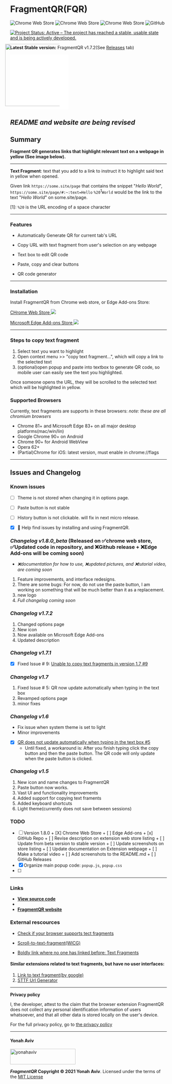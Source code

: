 
<h1> FragmentQR(FQR)</h1>

![Chrome Web Store](https://img.shields.io/chrome-web-store/users/cabodnfakameckfbbgkciiifempglloj)
![Chrome Web Store](https://img.shields.io/chrome-web-store/v/cabodnfakameckfbbgkciiifempglloj)
![Chrome Web Store](https://img.shields.io/chrome-web-store/stars/cabodnfakameckfbbgkciiifempglloj)
![GitHub](https://img.shields.io/github/license/y330/FragmentQR)

[![Project Status: Active – The project has reached a stable, usable state and is being actively developed.](https://www.repostatus.org/badges/latest/active.svg)](https://www.repostatus.org/#active)

__Latest Stable version:__ FragmentQR v1.7.2(See [Releases](../../releases) tab)

<button style="color: blue; background: white 0%;border-radius: 1px; border: 0px">
<a href="https://bit.ly/GetFragmentedQR" class="btn" title="Get it on the Chrome Web Store"><img src="../../ .png" width="200px"style="margin: -35px 10px 10px -35px; vertical-align: bottom" ></a>
</button>

## *README and website are being revised*



## Summary

**Fragment QR generates links that highlight relevant text on a webpage in yellow (See image below).**

____
 **Text Fragment**: text that you add to a link to instruct it to highlight said text in yellow when opened.
 
Given link 
`https://some.site/page`
that contains the snippet "_Hello World_", `https://some.site/page/#:~:text=Hello` `%20`<sup>1</sup>`World`  would be the link to the text "_Hello World_" on some.site/page.

[1]: `%20` is the URL encoding of a space character

----

### Features

+ Automatically Generate QR for current tab's URL
+ Copy URL with text fragment from user's selection on any webpage

+ Text box to edit QR code
+ Paste, copy and clear buttons
+ QR code generator

____
### Installation

Install FragmentQR from Chrome web store, or Edge Add-ons Store:

[CHrome Web Store ![](https://static.wikia.nocookie.net/logopedia/images/c/c5/Google_Chrome_Web_Store_icon_2015.svg/revision/latest/top-crop/width/25/height/25?cb=20190930194931)](https://chrome.google.com/webstore/detail/fragmentqr/cabodnfakameckfbbgkciiifempglloj/) 

[Microsoft Edge Add-ons Store ![](https://avatars0.githubusercontent.com/u/11354582?s=25&v=4)](https://microsoftedge.microsoft.com/addons/detail/fragmentqr/jbghofoedadhaaepolpeoepofdbckfni)



____
### Steps to copy text fragment
1. Select text you want to highlight
2. Open context menu >> "copy text fragment...", which will copy a link to the selected text
3. (optional)open popup and paste into textbox to generate QR code, so mobile user can easily see the text you highlighted.

Once someone opens the URL, they will be scrolled to the selected text which will be highlighted in yellow.

### Supported Browsers

Currently, text fragments are supports in these browsers:
*note: these are all chromium browsers*
 - Chrome 81+ and Microsoft Edge 83+ on all major desktop platforms(mac/win/lin)
 - Google Chrome 90+ on Android
 - Chrome 90+ for Android WebView
 - Opera 62+
 - (Partial)Chrome for iOS: latest version, must enable in chrome://flags


____


## Issues and Changelog

### Known issues 
 - [ ] Theme is not stored when changing it in options page.
 - [ ] Paste button is not stable
 - [ ] History button is not clickable. will fix in next micro release.
 - [X] 🔎 Help find issues by installing and using FragmentQR. 


### _Changelog v1.8.0_beta_ (Released on ✅chrome web store, ✅Updated code in repository, and ❌Github release + ❌Edge Add-ons will be coming soon)

 -  _❌documentation for how to use, ❌updated pictures, and ❌tutorial video, are coming soon_
1. Feature improvements, and interface redesigns.
2. There are some bugs: For now, do not use the paste button, I am working on something that will be much better than it as a replacement.
3. new logo
4. _Full changelog coming soon_



### _Changelog v1.7.2_

1. Changed options page
2. New icon
3. Now available on Microsoft Edge Add-ons
4. Updated description


### _Changelog v1.7.1_

   - [X] Fixed Issue # 9: [Unable to copy text fragments in version 1.7 #9](https://github.com/y330/FragmentQR/issues/9)


### _Changelog v1.7_

1. Fixed Issue # 5: QR now update automatically when typing in the text box
2. Revamped options page
3. minor fixes


### _Changelog v1.6_

   - Fix issue when system theme is set to light</li>
   - Minor improvements

   - [X] [QR does not update automatically when typing in the text box #5](https://github.com/y330/FragmentQR/issues/5#issue-720348982)
      - Until fixed, a workaround is: After you finish typing click the copy button and then the paste button. The QR code will only update when the paste button is clicked.


### _Changelog v1.5_

 <ol>
  <li>New icon and name changes to FragmentQR</li>
  <li>Paste button now works.</li>
  <li>Vast UI and functionality improvements</li>
  <li>Added support for copying text framents</li>
  <li>Added keyboard shortcuts</li>
  <li>Light theme(currently does not save between sessions)</li>
 </ol>


### TODO

 - [ ] Version 1.8.0
       + [X] Chrome Web Store
       + [ ] Edge Add-ons
       + [x] GitHub Repo
       + [ ] Revise description on extension web store listing 
       + [ ] Update from beta version to stable version
       + [ ] Update screenshots on store listing
       + [ ] Update documentation on Extension webpage
       + [ ] Make a tutorial video
       + [ ] Add screenshots to the README.md
       + [ ] GitHub Releases
 - [X] Organize main popup code: `popup.js`, `popup.css`
 - [ ] 
----

### Links

- [**View source code**](https://github.com/y330/FragmentQR/tree/master/FragmentQR)
- 
- [**FragmentQR website**](https://y330.github.io/FragmentQR)


### External rescources
- [Check if your browser supports tect fragments](https://caniuse.com/url-scroll-to-text-fragment)

- [Scroll-to-text-fragment(WICG)](https://wicg.github.io/scroll-to-text-fragment/)

- [Boldly link where no one has linked before: Text Fragments](https://web.dev/text-fragments/#:~:text=Boldly%20link%20where%20no%20one%20has%20linked%20before:%20Text%20Fragments)

#### Similar extensions related to text fragments, but have no user interfaces:

 1. [Link to text fragment(by google)](https://chrome.google.com/webstore/detail/link-to-text-fragment/pbcodcjpfjdpcineamnnmbkkmkdpajjg)
 2. [STTF Url Generator](https://chrome.google.com/webstore/detail/sttf-url-generator/mlihnffnlcfgjkkmigdgahgpfpfddafo)


 ----




**Privacy policy**

I, the developer, attest to the claim that the browser extension FragmentQR does not collect any personal identification information of users whatsoever, and that all other data is stored locally on the user's device.

For the full privacy policy, go to [the privacy policy](https://raw.githubusercontent.com/y330/FragmentQR/master/PRIVACY_POLICY.html)



----

#### Yonah Aviv
  <p><a href="https://www.buymeacoffee.com/yonahaviv"> <img align="center" src="https://cdn.buymeacoffee.com/buttons/v2/default-green.png" height="50" width="210" alt="yonahaviv" /></a></p>




**_FragmentQR_ 
Copyright © 2021 Yonah Aviv**. Licensed under the terms of the [MIT License](https://raw.githubusercontent.com/y330/FragmentQR/master/LICENSE)
